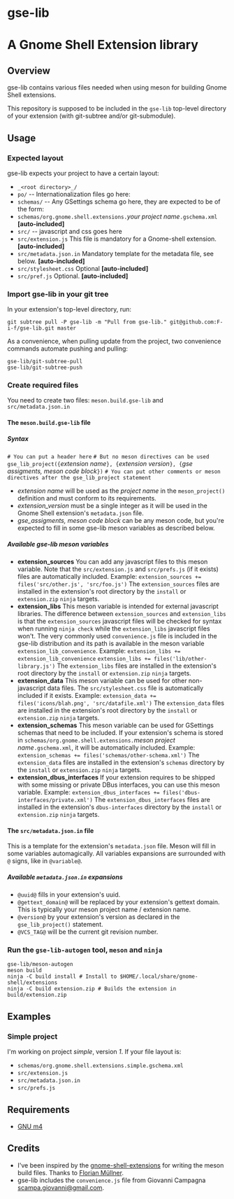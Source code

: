 # gse-lib
# A Gnome Shell Extension library

## Overview

gse-lib contains various files needed when using meson for building
Gnome Shell extensions.

This repository is supposed to be included in the `gse-lib` top-level
directory of your extension (with git-subtree and/or git-submodule).

## Usage
### Expected layout
gse-lib expects your project to have a certain layout:
- `_<root directory>_/`
- `po/`
-- Internationalization files go here:
- `schemas/`
-- Any GSettings schema go here, they are expected to be of the form:
- `schemas/org.gnome.shell.extensions.`_your project name_`.gschema.xml` **[auto-included]**
- `src/`
-- javascript and css goes here
- `src/extension.js` This file is mandatory for a Gnome-shell extension.  **[auto-included]**
- `src/metadata.json.in` Mandatory template for the metadata file, see below.  **[auto-included]**
- `src/stylesheet.css` Optional **[auto-included]**
- `src/pref.js`  Optional. **[auto-included]**

### Import gse-lib in your git tree
In your extension's top-level directory, run:
``` shell
git subtree pull -P gse-lib -m "Pull from gse-lib." git@github.com:F-i-f/gse-lib.git master
```
As a convenience, when pulling update from the project, two
convenience commands automate pushing and pulling:

``` shell
gse-lib/git-subtree-pull
gse-lib/git-subtree-push
```

### Create required files
You need to create two files: `meson.build.gse-lib` and `src/metadata.json.in`

#### The `meson.build.gse-lib` file
##### Syntax
`# You can put a header here`
`# But no meson directives can be used`
`gse_lib_project({`_extension name_`}, {`_extension version_`}, {`_gse assigments, meson code block_`})`
`# You can put other comments or meson directives after the gse_lib_project statement`

- _extension name_ will be used as the _project name_ in the `meson_project()` definition and must conform to its requirements.
- _extension_version_ must be a single integer as it will be used in the Gnome Shell extension's `metadata.json` file.
- _gse_assigments, meson code block_ can be any meson code, but you're expected to fill in some gse-lib meson variables as described below.
##### Available gse-lib meson variables
- __extension_sources__
You can add any javascript files to this meson variable.  Note that the `src/extension.js` and `src/prefs.js` (if it exists) files are automatically included.
Example:
`extension_sources += files('src/other.js', 'src/foo.js')`
The `extension_sources` files are installed in the extension's root directory by the `install` or `extension.zip` `ninja` targets.
- __extension_libs__
This meson variable is intended for external javascript libraries.  The difference between `extension_sources` and `extension_libs` is that the `extension_sources` javascript files will be checked for syntax when running `ninja check` while the `extension_libs` javascript files won't.
The very commonly used `convenience.js` file is included in the gse-lib distribution and its path is available in the meson variable `extension_lib_convenience`.
Example:
`extension_libs += extension_lib_convenience`
`extension_libs += files('lib/other-library.js')`
The `extension_libs` files are installed in the extension's root directory by the `install` or `extension.zip` `ninja` targets.
- __extension_data__
This meson variable can be used for other non-javascript data files.  The `src/stylesheet.css` file is automatically included if it exists.
Example:
`extension_data += files('icons/blah.png', 'src/datafile.xml')`
The `extension_data` files are installed in the extension's root directory by the `install` or `extension.zip` `ninja` targets.
- __extension_schemas__
This meson variable can be used for GSettings schemas that need to be included.  If your extension's schema is stored in `schemas/org.gnome.shell.extensions.`_meson project name_`.gschema.xml`, it will be automatically included.
Example:
`extension_schemas += files('schemas/other-schema.xml')`
The `extension_data` files are installed in the extension's `schemas` directory by the `install` or `extension.zip` `ninja` targets.
- __extension_dbus_interfaces__
If your extension requires to be shipped with some missing or private DBus interfaces, you can use this meson variable.
Example:
`extension_dbus_interfaces += files('dbus-interfaces/private.xml')`
The `extension_dbus_interfaces` files are installed in the extension's `dbus-interfaces` directory by the `install` or `extension.zip` `ninja` targets.

#### The `src/metadata.json.in` file
This is a template for the extension's `metadata.json` file.
Meson will fill in some variables automagically.  All variables expansions are surrounded with `@` signs, like in `@variable@`.
##### Available `metadata.json.in`  expansions
- `@uuid@` fills in your extension's uuid.
- `@gettext_domain@` will be replaced by your extension's gettext domain.  This is typically your meson project name / extension name.
- `@version@` by your extension's version as declared in the `gse_lib_project()` statement.
- `@VCS_TAG@` will be the current git revision number.

### Run the `gse-lib-autogen` tool, `meson` and `ninja`
```
gse-lib/meson-autogen
meson build
ninja -C build install # Install to $HOME/.local/share/gnome-shell/extensions
ninja -C build extension.zip # Builds the extension in build/extension.zip
```

## Examples
### Simple project
I'm working on project _simple_, version _1_.
If your file layout is:
- `schemas/org.gnome.shell.extensions.simple.gschema.xml`
- `src/extension.js`
- `src/metadata.json.in`
- `src/prefs.js`

## Requirements

- [GNU m4](https://www.gnu.org/software/m4/m4.html)

## Credits

- I've been inspired by the
  [gnome-shell-extensions](https://gitlab.gnome.org/GNOME/gnome-shell-extensions/)
  for writing the meson build files.  Thanks to [Florian Müllner](https://gitlab.gnome.org/fmuellner).
- gse-lib includes the `convenience.js` file from Giovanni Campagna
  <scampa.giovanni@gmail.com>.
